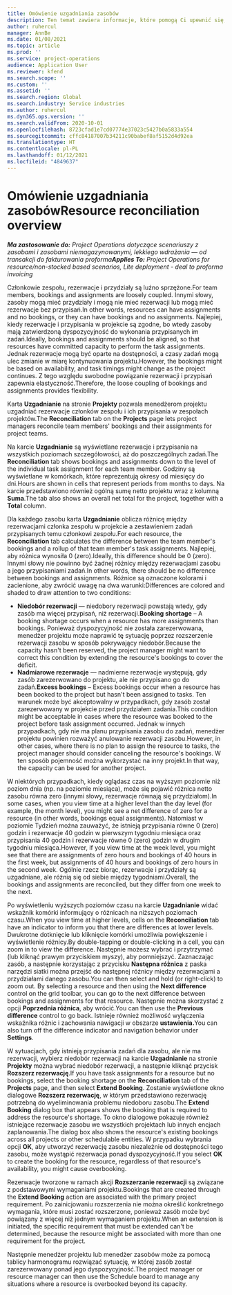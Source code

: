 ```yaml
---
title: Omówienie uzgadniania zasobów
description: Ten temat zawiera informacje, które pomogą Ci upewnić się, że rezerwacje zasobów i przydziały dla projektów są wyrównane.
author: ruhercul
manager: AnnBe
ms.date: 01/08/2021
ms.topic: article
ms.prod: ''
ms.service: project-operations
audience: Application User
ms.reviewer: kfend
ms.search.scope: ''
ms.custom: ''
ms.assetid: ''
ms.search.region: Global
ms.search.industry: Service industries
ms.author: ruhercul
ms.dyn365.ops.version: ''
ms.search.validFrom: 2020-10-01
ms.openlocfilehash: 8723cfad1e7cd07774e37023c5427b0a5833a554
ms.sourcegitcommit: cffc84187007b34211c90babef8af5152d4d92ea
ms.translationtype: HT
ms.contentlocale: pl-PL
ms.lasthandoff: 01/12/2021
ms.locfileid: "4849637"
---
```

# <a name="resource-reconciliation-overview"></a><span data-ttu-id="7cf2b-103">Omówienie uzgadniania zasobów</span><span class="sxs-lookup"><span data-stu-id="7cf2b-103">Resource reconciliation overview</span></span>

<span data-ttu-id="7cf2b-104">_**Ma zastosowanie do:** Project Operations dotyczące scenariuszy z zasobami i zasobami niemagazynowanymi, lekkiego wdrażania — od transakcji do fakturowania proforma_</span><span class="sxs-lookup"><span data-stu-id="7cf2b-104">_**Applies To:** Project Operations for resource/non-stocked based scenarios, Lite deployment - deal to proforma invoicing_</span></span>

<span data-ttu-id="7cf2b-105">Członkowie zespołu, rezerwacje i przydziały są luźno sprzężone.</span><span class="sxs-lookup"><span data-stu-id="7cf2b-105">For team members, bookings and assignments are loosely coupled.</span></span> <span data-ttu-id="7cf2b-106">Innymi słowy, zasoby mogą mieć przydziały i mogą nie mieć rezerwacji lub mogą mieć rezerwacje bez przypisań.</span><span class="sxs-lookup"><span data-stu-id="7cf2b-106">In other words, resources can have assignments and no bookings, or they can have bookings and no assignments.</span></span> <span data-ttu-id="7cf2b-107">Najlepiej, kiedy rezerwacje i przypisania w projekcie są zgodne, bo wtedy zasoby mają zatwierdzoną dyspozycyjność do wykonania przypisanych im zadań.</span><span class="sxs-lookup"><span data-stu-id="7cf2b-107">Ideally, bookings and assignments should be aligned, so that resources have committed capacity to perform the task assignments.</span></span> <span data-ttu-id="7cf2b-108">Jednak rezerwacje mogą być oparte na dostępności, a czasy zadań mogą ulec zmianie w miarę kontynuowania projektu.</span><span class="sxs-lookup"><span data-stu-id="7cf2b-108">However, the bookings might be based on availability, and task timings might change as the project continues.</span></span> <span data-ttu-id="7cf2b-109">Z tego względu swobodne powiązanie rezerwacji i przypisań zapewnia elastyczność.</span><span class="sxs-lookup"><span data-stu-id="7cf2b-109">Therefore, the loose coupling of bookings and assignments provides flexibility.</span></span>

<span data-ttu-id="7cf2b-110">Karta **Uzgadnianie** na stronie **Projekty** pozwala menedżerom projektu uzgadniać rezerwacje członków zespołu i ich przypisania w zespołach projektów.</span><span class="sxs-lookup"><span data-stu-id="7cf2b-110">The **Reconciliation** tab on the **Projects** page lets project managers reconcile team members' bookings and their assignments for project teams.</span></span>

<span data-ttu-id="7cf2b-111">Na karcie **Uzgadnianie** są wyświetlane rezerwacje i przypisania na wszystkich poziomach szczegółowości, aż do poszczególnych zadań.</span><span class="sxs-lookup"><span data-stu-id="7cf2b-111">The **Reconciliation** tab shows bookings and assignments down to the level of the individual task assignment for each team member.</span></span> <span data-ttu-id="7cf2b-112">Godziny są wyświetlane w komórkach, które reprezentują okresy od miesięcy do dni.</span><span class="sxs-lookup"><span data-stu-id="7cf2b-112">Hours are shown in cells that represent periods from months to days.</span></span> <span data-ttu-id="7cf2b-113">Na karcie przedstawiono również ogólną sumę netto projektu wraz z kolumną **Suma**.</span><span class="sxs-lookup"><span data-stu-id="7cf2b-113">The tab also shows an overall net total for the project, together with a **Total** column.</span></span>

<span data-ttu-id="7cf2b-114">Dla każdego zasobu karta **Uzgadnianie** oblicza różnicę między rezerwacjami członka zespołu w projekcie a zestawieniem zadań przypisanych temu członkowi zespołu.</span><span class="sxs-lookup"><span data-stu-id="7cf2b-114">For each resource, the **Reconciliation** tab calculates the difference between the team member's bookings and a rollup of that team member's task assignments.</span></span> <span data-ttu-id="7cf2b-115">Najlepiej, aby różnica wynosiła 0 (zero).</span><span class="sxs-lookup"><span data-stu-id="7cf2b-115">Ideally, this difference should be 0 (zero).</span></span> <span data-ttu-id="7cf2b-116">Innymi słowy nie powinno być żadnej różnicy między rezerwacjami zasobu a jego przypisaniami zadań.</span><span class="sxs-lookup"><span data-stu-id="7cf2b-116">In other words, there should be no difference between bookings and assignments.</span></span> <span data-ttu-id="7cf2b-117">Różnice są oznaczone kolorami i zacienione, aby zwrócić uwagę na dwa warunki:</span><span class="sxs-lookup"><span data-stu-id="7cf2b-117">Differences are colored and shaded to draw attention to two conditions:</span></span>

- <span data-ttu-id="7cf2b-118">**Niedobór rezerwacji** — niedobory rezerwacji powstają wtedy, gdy zasób ma więcej przypisań, niż rezerwacji.</span><span class="sxs-lookup"><span data-stu-id="7cf2b-118">**Booking shortage** – A booking shortage occurs when a resource has more assignments than bookings.</span></span> <span data-ttu-id="7cf2b-119">Ponieważ dyspozycyjność nie została zarezerwowana, menedżer projektu może naprawić tę sytuację poprzez rozszerzenie rezerwacji zasobu w sposób pokrywający niedobór.</span><span class="sxs-lookup"><span data-stu-id="7cf2b-119">Because the capacity hasn't been reserved, the project manager might want to correct this condition by extending the resource's bookings to cover the deficit.</span></span>
- <span data-ttu-id="7cf2b-120">**Nadmiarowe rezerwacje** — nadmierne rezerwacje występują, gdy zasób zarezerwowano do projektu, ale nie przypisano go do zadań.</span><span class="sxs-lookup"><span data-stu-id="7cf2b-120">**Excess bookings** – Excess bookings occur when a resource has been booked to the project but hasn't been assigned to tasks.</span></span> <span data-ttu-id="7cf2b-121">Ten warunek może być akceptowalny w przypadkach, gdy zasób został zarezerwowany w projekcie przed przydziałem zadania.</span><span class="sxs-lookup"><span data-stu-id="7cf2b-121">This condition might be acceptable in cases where the resource was booked to the project before task assignment occurred.</span></span> <span data-ttu-id="7cf2b-122">Jednak w innych przypadkach, gdy nie ma planu przypisania zasobu do zadań, menedżer projektu powinien rozważyć anulowanie rezerwacji zasobu.</span><span class="sxs-lookup"><span data-stu-id="7cf2b-122">However, in other cases, where there is no plan to assign the resource to tasks, the project manager should consider canceling the resource's bookings.</span></span> <span data-ttu-id="7cf2b-123">W ten sposób pojemność można wykorzystać na inny projekt.</span><span class="sxs-lookup"><span data-stu-id="7cf2b-123">In that way, the capacity can be used for another project.</span></span>

<span data-ttu-id="7cf2b-124">W niektórych przypadkach, kiedy oglądasz czas na wyższym poziomie niż poziom dnia (np. na poziomie miesiąca), może się pojawić różnica netto zasobu równa zero (innymi słowy, rezerwacje równają się przydziałom).</span><span class="sxs-lookup"><span data-stu-id="7cf2b-124">In some cases, when you view time at a higher level than the day level (for example, the month level), you might see a net difference of zero for a resource (in other words, bookings equal assignments).</span></span> <span data-ttu-id="7cf2b-125">Natomiast w poziomie Tydzień można zauważyć, że istnieją przypisania równe 0 (zero) godzin i rezerwacje 40 godzin w pierwszym tygodniu miesiąca oraz przypisania 40 godzin i rezerwacje równe 0 (zero) godzin w drugim tygodniu miesiąca.</span><span class="sxs-lookup"><span data-stu-id="7cf2b-125">However, if you view time at the week level, you might see that there are assignments of zero hours and bookings of 40 hours in the first week, but assignments of 40 hours and bookings of zero hours in the second week.</span></span> <span data-ttu-id="7cf2b-126">Ogólnie rzecz biorąc, rezerwacje i przydziały są uzgadniane, ale różnią się od siebie między tygodniami.</span><span class="sxs-lookup"><span data-stu-id="7cf2b-126">Overall, the bookings and assignments are reconciled, but they differ from one week to the next.</span></span>

<span data-ttu-id="7cf2b-127">Po wyświetleniu wyższych poziomów czasu na karcie **Uzgadnianie** widać wskaźnik komórki informujący o różnicach na niższych poziomach czasu.</span><span class="sxs-lookup"><span data-stu-id="7cf2b-127">When you view time at higher levels, cells on the **Reconciliation** tab have an indicator to inform you that there are differences at lower levels.</span></span> <span data-ttu-id="7cf2b-128">Dwukrotne dotknięcie lub kliknięcie komórki umożliwia powiększenie i wyświetlenie różnicy.</span><span class="sxs-lookup"><span data-stu-id="7cf2b-128">By double-tapping or double-clicking in a cell, you can zoom in to view the difference.</span></span> <span data-ttu-id="7cf2b-129">Następnie możesz wybrać i przytrzymać (lub kliknąć prawym przyciskiem myszy), aby pomniejszyć. Zaznaczając zasób, a następnie korzystając z przycisku **Następna różnica** z paska narzędzi siatki można przejść do następnej różnicy między rezerwacjami a przydziałami danego zasobu.</span><span class="sxs-lookup"><span data-stu-id="7cf2b-129">You can then select and hold (or right-click) to zoom out. By selecting a resource and then using the **Next difference** control on the grid toolbar, you can go to the next difference between bookings and assignments for that resource.</span></span> <span data-ttu-id="7cf2b-130">Następnie można skorzystać z opcji **Poprzednia różnica**, aby wrócić.</span><span class="sxs-lookup"><span data-stu-id="7cf2b-130">You can then use the **Previous difference** control to go back.</span></span> <span data-ttu-id="7cf2b-131">Istnieje również możliwość wyłączenia wskaźnika różnic i zachowania nawigacji w obszarze **ustawienia.**</span><span class="sxs-lookup"><span data-stu-id="7cf2b-131">You can also turn off the difference indicator and navigation behavior under **Settings**.</span></span>

<span data-ttu-id="7cf2b-132">W sytuacjach, gdy istnieją przypisania zadań dla zasobu, ale nie ma rezerwacji, wybierz niedobór rezerwacji na karcie **Uzgadnianie** na stronie **Projekty** można wybrać niedobór rezerwacji, a następnie kliknąć przycisk **Rozszerz rezerwację**.</span><span class="sxs-lookup"><span data-stu-id="7cf2b-132">If you have task assignments for a resource but no bookings, select the booking shortage on the **Reconciliation** tab of the **Projects** page, and then select **Extend Booking**.</span></span> <span data-ttu-id="7cf2b-133">Zostanie wyświetlone okno dialogowe **Rozszerz rezerwację**, w którym przedstawiono rezerwację potrzebną do wyeliminowania problemu niedoboru zasobu.</span><span class="sxs-lookup"><span data-stu-id="7cf2b-133">The **Extend Booking** dialog box that appears shows the booking that is required to address the resource's shortage.</span></span> <span data-ttu-id="7cf2b-134">To okno dialogowe pokazuje również istniejące rezerwacje zasobu we wszystkich projektach lub innych encjach zaplanowania.</span><span class="sxs-lookup"><span data-stu-id="7cf2b-134">The dialog box also shows the resource's existing bookings across all projects or other schedulable entities.</span></span> <span data-ttu-id="7cf2b-135">W przypadku wybrania opcji **OK**, aby utworzyć rezerwację zasobu niezależnie od dostępności tego zasobu, może wystąpić rezerwacja ponad dyspozycyjność.</span><span class="sxs-lookup"><span data-stu-id="7cf2b-135">If you select **OK** to create the booking for the resource, regardless of that resource's availability, you might cause overbooking.</span></span>

<span data-ttu-id="7cf2b-136">Rezerwacje tworzone w ramach akcji **Rozszerzanie rezerwacji** są związane z podstawowymi wymaganiami projektu.</span><span class="sxs-lookup"><span data-stu-id="7cf2b-136">Bookings that are created through the **Extend Booking** action are associated with the primary project requirement.</span></span> <span data-ttu-id="7cf2b-137">Po zainicjowaniu rozszerzenia nie można określić konkretnego wymagania, które musi zostać rozszerzone, ponieważ zasób może być powiązany z więcej niż jednym wymaganiem projektu.</span><span class="sxs-lookup"><span data-stu-id="7cf2b-137">When an extension is initiated, the specific requirement that must be extended can't be determined, because the resource might be associated with more than one requirement for the project.</span></span>

<span data-ttu-id="7cf2b-138">Następnie menedżer projektu lub menedżer zasobów może za pomocą tablicy harmonogramu rozwiązać sytuację, w której zasób został zarezerwowany ponad jego dyspozycyjność.</span><span class="sxs-lookup"><span data-stu-id="7cf2b-138">The project manager or resource manager can then use the Schedule board to manage any situations where a resource is overbooked beyond its capacity.</span></span>
